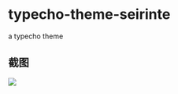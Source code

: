 # typecho-theme-seirinte
a typecho theme 
## 截图
![](https://cdn.jsdelivr.net/gh/adkinsm2020/typecho-theme-seirinte/screenshot.png)
